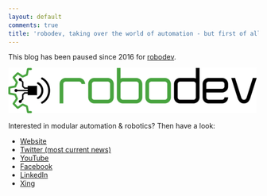 ```yaml
---
layout: default
comments: true
title: 'robodev, taking over the world of automation - but first of all myself'
---
```


This blog has been paused since 2016 for [robodev](https://robodev.eu).

![robodev logo](/images/medium/robodev_logo.png)

Interested in modular automation & robotics? Then have a look:
- [Website](https://robodev.eu)
- [Twitter (most current news)](https://twitter.com/roboticdevices)
- [YouTube](https://www.youtube.com/channel/UCj5UpeS8dXGa7NDQqyzZMTQ)
- [Facebook](https://www.facebook.com/Robodev-193750874326271)
- [LinkedIn](https://www.linkedin.com/company/robodev)
- [Xing](https://www.xing.com/companies/robodev)
